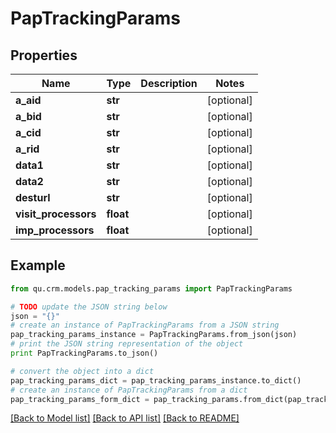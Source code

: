 # PapTrackingParams


## Properties
Name | Type | Description | Notes
------------ | ------------- | ------------- | -------------
**a_aid** | **str** |  | [optional] 
**a_bid** | **str** |  | [optional] 
**a_cid** | **str** |  | [optional] 
**a_rid** | **str** |  | [optional] 
**data1** | **str** |  | [optional] 
**data2** | **str** |  | [optional] 
**desturl** | **str** |  | [optional] 
**visit_processors** | **float** |  | [optional] 
**imp_processors** | **float** |  | [optional] 

## Example

```python
from qu.crm.models.pap_tracking_params import PapTrackingParams

# TODO update the JSON string below
json = "{}"
# create an instance of PapTrackingParams from a JSON string
pap_tracking_params_instance = PapTrackingParams.from_json(json)
# print the JSON string representation of the object
print PapTrackingParams.to_json()

# convert the object into a dict
pap_tracking_params_dict = pap_tracking_params_instance.to_dict()
# create an instance of PapTrackingParams from a dict
pap_tracking_params_form_dict = pap_tracking_params.from_dict(pap_tracking_params_dict)
```
[[Back to Model list]](../README.md#documentation-for-models) [[Back to API list]](../README.md#documentation-for-api-endpoints) [[Back to README]](../README.md)


